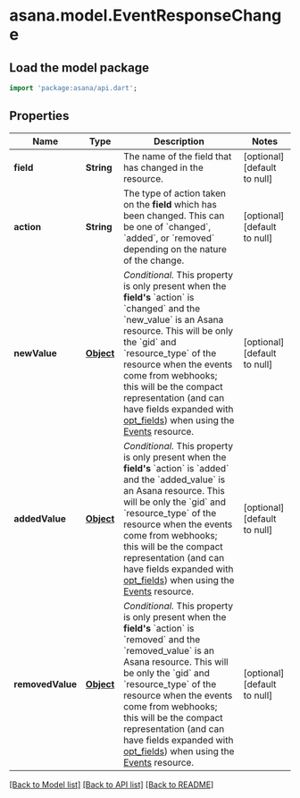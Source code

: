 # asana.model.EventResponseChange

## Load the model package
```dart
import 'package:asana/api.dart';
```

## Properties
Name | Type | Description | Notes
------------ | ------------- | ------------- | -------------
**field** | **String** | The name of the field that has changed in the resource. | [optional] [default to null]
**action** | **String** | The type of action taken on the **field** which has been changed.  This can be one of &#x60;changed&#x60;, &#x60;added&#x60;, or &#x60;removed&#x60; depending on the nature of the change. | [optional] [default to null]
**newValue** | [**Object**](Object.md) | *Conditional.* This property is only present when the **field&#39;s** &#x60;action&#x60; is &#x60;changed&#x60; and the &#x60;new_value&#x60; is an Asana resource. This will be only the &#x60;gid&#x60; and &#x60;resource_type&#x60; of the resource when the events come from webhooks; this will be the compact representation (and can have fields expanded with [opt_fields](/docs/input-output-options)) when using the [Events](/docs/asana-events) resource. | [optional] [default to null]
**addedValue** | [**Object**](Object.md) | *Conditional.* This property is only present when the **field&#39;s** &#x60;action&#x60; is &#x60;added&#x60; and the &#x60;added_value&#x60; is an Asana resource. This will be only the &#x60;gid&#x60; and &#x60;resource_type&#x60; of the resource when the events come from webhooks; this will be the compact representation (and can have fields expanded with [opt_fields](/docs/input-output-options)) when using the [Events](/docs/asana-events) resource. | [optional] [default to null]
**removedValue** | [**Object**](Object.md) | *Conditional.* This property is only present when the **field&#39;s** &#x60;action&#x60; is &#x60;removed&#x60; and the &#x60;removed_value&#x60; is an Asana resource. This will be only the &#x60;gid&#x60; and &#x60;resource_type&#x60; of the resource when the events come from webhooks; this will be the compact representation (and can have fields expanded with [opt_fields](/docs/input-output-options)) when using the [Events](/docs/asana-events) resource. | [optional] [default to null]

[[Back to Model list]](../README.md#documentation-for-models) [[Back to API list]](../README.md#documentation-for-api-endpoints) [[Back to README]](../README.md)


